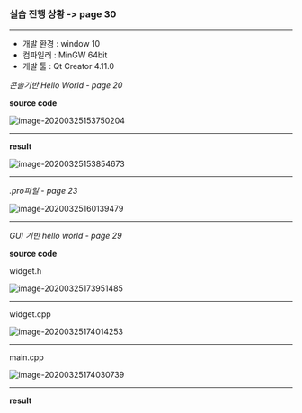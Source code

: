 ### 실습 진행 상황 -> page 30

***

- 개발 환경 : window 10
- 컴파일러 : MinGW 64bit
- 개발 툴    : Qt Creator 4.11.0

_콘솔기반 Hello World - page 20_

**source code**

![image-20200325153750204](C:\Users\82105\AppData\Roaming\Typora\typora-user-images\image-20200325153750204.png)

***

**result**

![image-20200325153854673](C:\Users\82105\AppData\Roaming\Typora\typora-user-images\image-20200325153854673.png)



***

_.pro파일 - page 23_

![image-20200325160139479](C:\Users\82105\AppData\Roaming\Typora\typora-user-images\image-20200325160139479.png)



***

_GUI 기반 hello world - page 29_

**source code**

widget.h

![image-20200325173951485](C:\Users\82105\AppData\Roaming\Typora\typora-user-images\image-20200325173951485.png)

***

widget.cpp

![image-20200325174014253](C:\Users\82105\AppData\Roaming\Typora\typora-user-images\image-20200325174014253.png)

***

main.cpp

![image-20200325174030739](C:\Users\82105\AppData\Roaming\Typora\typora-user-images\image-20200325174030739.png)

***

**result**

